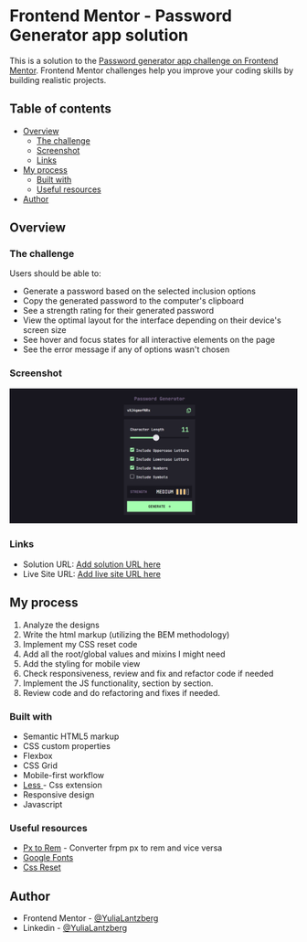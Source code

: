 # Frontend Mentor - Password Generator app solution

This is a solution to the [Password generator app challenge on Frontend Mentor](https://www.frontendmentor.io/challenges/password-generator-app-Mr8CLycqjh). Frontend Mentor challenges help you improve your coding skills by building realistic projects.

## Table of contents

- [Overview](#overview)
  - [The challenge](#the-challenge)
  - [Screenshot](#screenshot)
  - [Links](#links)
- [My process](#my-process)
  - [Built with](#built-with)
  - [Useful resources](#useful-resources)
- [Author](#author)

## Overview

### The challenge

Users should be able to:

- Generate a password based on the selected inclusion options
- Copy the generated password to the computer's clipboard
- See a strength rating for their generated password
- View the optimal layout for the interface depending on their device's screen size
- See hover and focus states for all interactive elements on the page
- See the error message if any of options wasn't chosen

### Screenshot

![](assets/images/screenshot.png)

### Links

- Solution URL: [Add solution URL here](https://github.com/YuliaLantzberg/password-generator_fm)
- Live Site URL: [Add live site URL here](https://yulialantzberg.github.io/password-generator_fm/)

## My process

1. Analyze the designs
2. Write the html markup (utilizing the BEM methodology)
3. Implement my CSS reset code
4. Add all the root/global values and mixins I might need
5. Add the styling for mobile view
6. Check responsiveness, review and fix and refactor code if needed
7. Implement the JS functionality, section by section.
8. Review code and do refactoring and fixes if needed.

### Built with

- Semantic HTML5 markup
- CSS custom properties
- Flexbox
- CSS Grid
- Mobile-first workflow
- [Less ](https://lesscss.org/) - Css extension
- Responsive design
- Javascript

### Useful resources

- [Px to Rem](https://nekocalc.com/px-to-rem-converter) - Converter frpm px to rem and vice versa
- [Google Fonts](https://fonts.google.com/)
- [Css Reset](https://www.joshwcomeau.com/css/custom-css-reset/#one-box-sizing-model-2)

## Author

- Frontend Mentor - [@YuliaLantzberg](https://www.frontendmentor.io/profile/YuliaLantzberg)
- Linkedin - [@YuliaLantzberg](https://www.linkedin.com/in/yulia-lantzberg/)
